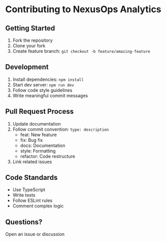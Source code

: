 # Contributing to NexusOps Analytics

## Getting Started

1. Fork the repository
2. Clone your fork
3. Create feature branch: `git checkout -b feature/amazing-feature`

## Development

1. Install dependencies: `npm install`
2. Start dev server: `npm run dev`
3. Follow code style guidelines
4. Write meaningful commit messages

## Pull Request Process

1. Update documentation
2. Follow commit convention: `type: description`
   - feat: New feature
   - fix: Bug fix
   - docs: Documentation
   - style: Formatting
   - refactor: Code restructure
3. Link related issues

## Code Standards

- Use TypeScript
- Write tests
- Follow ESLint rules
- Comment complex logic

## Questions?

Open an issue or discussion

